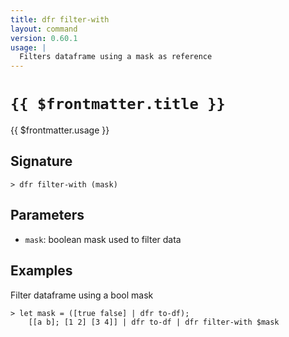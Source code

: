 ```yaml
---
title: dfr filter-with
layout: command
version: 0.60.1
usage: |
  Filters dataframe using a mask as reference
---
```


# `{{ $frontmatter.title }}`

<div style='white-space: pre-wrap;'>{{ $frontmatter.usage }}</div>

## Signature

`> dfr filter-with (mask)`

## Parameters

- `mask`: boolean mask used to filter data

## Examples

Filter dataframe using a bool mask

```shell
> let mask = ([true false] | dfr to-df);
    [[a b]; [1 2] [3 4]] | dfr to-df | dfr filter-with $mask
```

